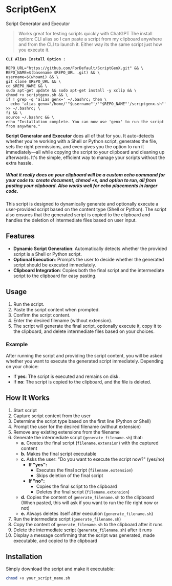 # ScriptGenX
Script Generator and Executor
>Works great for testing scripts quickly with ChatGPT 
>The install option: CLI alias so I can paste a script from my clipboard anywhere and from the CLI to launch it. Either way its the same script just how you execute it. 

**`CLI Alias Install Option :`**
```
REPO_URL="https://github.com/ForDefault/ScriptGenX.git" && \
REPO_NAME=$(basename $REPO_URL .git) && \
username=$(whoami) && \
git clone $REPO_URL && \
cd $REPO_NAME && \
sudo apt-get update && sudo apt-get install -y xclip && \
chmod +x scriptgenx.sh && \
if ! grep -q 'alias genx=' ~/.bashrc; then \
  echo 'alias genx="/home/'"$username"'/'"$REPO_NAME"'/scriptgenx.sh"' >> ~/.bashrc; \
fi && \
source ~/.bashrc && \
echo "Installation complete. You can now use 'genx' to run the script from anywhere."

```

**Script Generator and Executor** does all of that for you. It auto-detects whether you're working with a Shell or Python script, generates the file, sets the right permissions, and even gives you the option to run it immediately—all while copying the script to your clipboard and cleaning up afterwards. It's the simple, efficient way to manage your scripts without the extra hassle.

##### **What it really does** on your clipboard will be a custom echo command for your code to: create document, chmod +x, and option to run, all from pasting your clipboard. Also works well for echo placements in larger code. 

This script is designed to dynamically generate and optionally execute a user-provided script based on the content type (Shell or Python). The script also ensures that the generated script is copied to the clipboard and handles the deletion of intermediate files based on user input.

## Features

- **Dynamic Script Generation**: Automatically detects whether the provided script is a Shell or Python script.
- **Optional Execution**: Prompts the user to decide whether the generated script should be executed immediately.
- **Clipboard Integration**: Copies both the final script and the intermediate script to the clipboard for easy pasting.

## Usage

1. Run the script.
2. Paste the script content when prompted.
3. Confirm the script content.
4. Enter the desired filename (without extension).
5. The script will generate the final script, optionally execute it, copy it to the clipboard, and delete intermediate files based on your choices.

### Example

After running the script and providing the script content, you will be asked whether you want to execute the generated script immediately. Depending on your choice:
- If **yes**: The script is executed and remains on disk.
- If **no**: The script is copied to the clipboard, and the file is deleted.

## How It Works

1. Start script
2. Capture script content from the user
3. Determine the script type based on the first line (Python or Shell)
4. Prompt the user for the desired filename (without extension)
5. Remove any existing extensions from the filename
6. Generate the intermediate script (`generate_filename.sh`) that:
   - **a.** Creates the final script (`filename.extension`) with the captured content
   - **b.** Makes the final script executable
   - **c.** Asks the user: "Do you want to execute the script now?" (yes/no)
     - **If "yes":**
       - Executes the final script (`filename.extension`)
       - Skips deletion of the final script
     - **If "no":**
       - Copies the final script to the clipboard
       - Deletes the final script (`filename.extension`)
   - **d.** Copies the content of `generate_filename.sh` to the clipboard (When pasted, this will ask if you want to run the file right now or not)
   - **e.** Always deletes itself after execution (`generate_filename.sh`)
7. Run the intermediate script (`generate_filename.sh`)
8. Copy the content of `generate_filename.sh` to the clipboard after it runs
9. Delete the intermediate script (`generate_filename.sh`) after it runs
10. Display a message confirming that the script was generated, made executable, and copied to the clipboard

## Installation

Simply download the script and make it executable:

```bash
chmod +x your_script_name.sh
